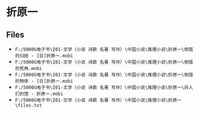 # 折原一

## Files

- `F:/5000G电子书\I01-文学（小说 诗歌 名著 写作）\中国小说\推理小说\折原一\倒错的归结 - [日]折原一.mobi`
- `F:/5000G电子书\I01-文学（小说 诗歌 名著 写作）\中国小说\推理小说\折原一\倒错的死角.mobi`
- `F:/5000G电子书\I01-文学（小说 诗歌 名著 写作）\中国小说\推理小说\折原一\倒错的物体 - [日]折原一.mobi`
- `F:/5000G电子书\I01-文学（小说 诗歌 名著 写作）\中国小说\推理小说\折原一\异人们的馆 - 折原一.mobi`
- `F:/5000G电子书\I01-文学（小说 诗歌 名著 写作）\中国小说\推理小说\折原一\files.txt`
